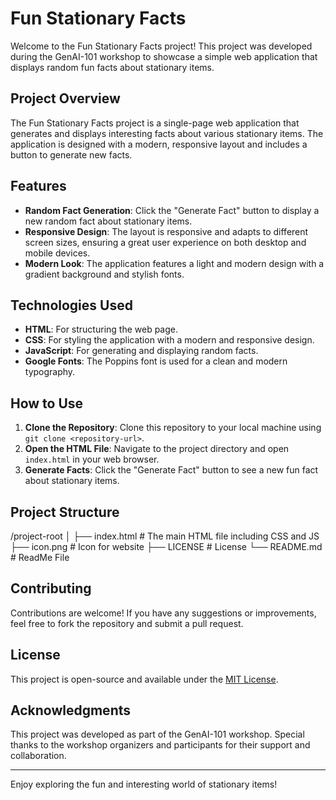 # Fun Stationary Facts

Welcome to the Fun Stationary Facts project! This project was developed during the GenAI-101 workshop to showcase a simple web application that displays random fun facts about stationary items.

## Project Overview

The Fun Stationary Facts project is a single-page web application that generates and displays interesting facts about various stationary items. The application is designed with a modern, responsive layout and includes a button to generate new facts.

## Features

- **Random Fact Generation**: Click the "Generate Fact" button to display a new random fact about stationary items.
- **Responsive Design**: The layout is responsive and adapts to different screen sizes, ensuring a great user experience on both desktop and mobile devices.
- **Modern Look**: The application features a light and modern design with a gradient background and stylish fonts.

## Technologies Used

- **HTML**: For structuring the web page.
- **CSS**: For styling the application with a modern and responsive design.
- **JavaScript**: For generating and displaying random facts.
- **Google Fonts**: The Poppins font is used for a clean and modern typography.

## How to Use

1. **Clone the Repository**: Clone this repository to your local machine using `git clone <repository-url>`.
2. **Open the HTML File**: Navigate to the project directory and open `index.html` in your web browser.
3. **Generate Facts**: Click the "Generate Fact" button to see a new fun fact about stationary items.

## Project Structure

/project-root
│
├── index.html          # The main HTML file including CSS and JS
├── icon.png            # Icon for website
├── LICENSE             # License
└── README.md           # ReadMe File

## Contributing

Contributions are welcome! If you have any suggestions or improvements, feel free to fork the repository and submit a pull request.

## License

This project is open-source and available under the [MIT License](LICENSE).

## Acknowledgments

This project was developed as part of the GenAI-101 workshop. Special thanks to the workshop organizers and participants for their support and collaboration.

---

Enjoy exploring the fun and interesting world of stationary items!

